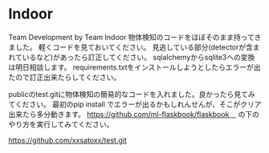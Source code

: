 # Indoor
Team Development by Team Indoor
物体検知のコードをほぼそのまま持ってきました。
軽くコードを見ておいてください。
見逃している部分(detectorが含まれているなど)があったら訂正してください。
sqlalchemyからsqlite3への変換は明日相談します。
requirements.txtをインストールしようとしたらエラーが出たので訂正出来たらしてください。

publicのtest.gitに物体検知の簡易的なコードを入れました。良かったら見てみてください。
最初のpip install でエラーが出るかもしれんせんが、そこがクリア出来たら多分動きます。
https://github.com/ml-flaskbook/flaskbook　
の下のやり方を実行してみてください。

https://github.com/xxsatoxx/test.git
